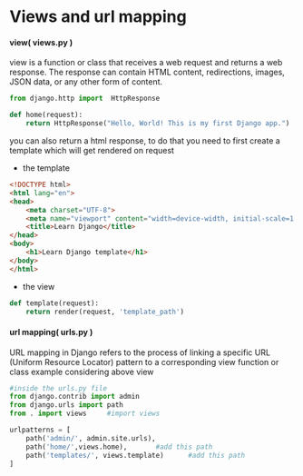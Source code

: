 # Views and url mapping

#### view( views.py )
view is a function or class that receives a web request and returns a web response. The response can contain HTML content, redirections, images, JSON data, or any other form of content.
```python
from django.http import  HttpResponse

def home(request):
    return HttpResponse("Hello, World! This is my first Django app.")
```

you can also return a html response, to do that you need to first create a template which will get rendered on request
- the template
```html
<!DOCTYPE html>
<html lang="en">
<head>
    <meta charset="UTF-8">
    <meta name="viewport" content="width=device-width, initial-scale=1.0">
    <title>Learn Django</title>
</head>
<body>
    <h1>Learn Django template</h1>
</body>
</html>
```

- the view
```python
def template(request):
    return render(request, 'template_path')
```

#### url mapping( urls.py )
URL mapping in Django refers to the process of linking a specific URL (Uniform Resource Locator) pattern to a corresponding view function or class
example considering above view
```python
#inside the urls.py file 
from django.contrib import admin
from django.urls import path
from . import views     #import views

urlpatterns = [
    path('admin/', admin.site.urls),
    path('home/',views.home),       #add this path
    path('templates/', views.template)      #add this path
]
```
